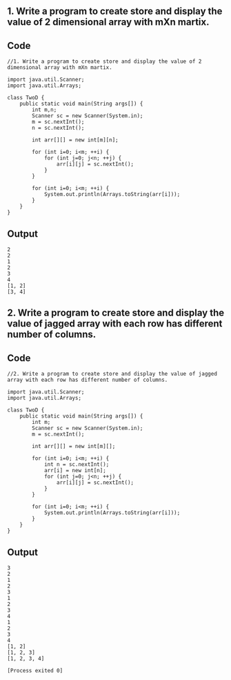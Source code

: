 ## 1. Write a program to create store and display the value of 2 dimensional array with mXn martix.

## Code

```
//1. Write a program to create store and display the value of 2 dimensional array with mXn martix.

import java.util.Scanner;
import java.util.Arrays;

class TwoD {
    public static void main(String args[]) {
        int m,n;
        Scanner sc = new Scanner(System.in);
        m = sc.nextInt();
        n = sc.nextInt();

        int arr[][] = new int[m][n];

        for (int i=0; i<m; ++i) {
            for (int j=0; j<n; ++j) {
                arr[i][j] = sc.nextInt();
            }
        }

        for (int i=0; i<m; ++i) {
            System.out.println(Arrays.toString(arr[i]));
        }
    }
}
```

## Output

```
2
2
1
2
3
4
[1, 2]
[3, 4]
```


## 2. Write a program to create store and display the value of jagged array with each row has different number of columns.

## Code

```
//2. Write a program to create store and display the value of jagged array with each row has different number of columns.

import java.util.Scanner;
import java.util.Arrays;

class TwoD {
    public static void main(String args[]) {
        int m;
        Scanner sc = new Scanner(System.in);
        m = sc.nextInt();

        int arr[][] = new int[m][];

        for (int i=0; i<m; ++i) {
            int n = sc.nextInt();
            arr[i] = new int[n];
            for (int j=0; j<n; ++j) {
                arr[i][j] = sc.nextInt();
            }
        }

        for (int i=0; i<m; ++i) {
            System.out.println(Arrays.toString(arr[i]));
        }
    }
}
```

## Output

```
3
2
1
2
3
1
2
3
4
1
2
3
4
[1, 2]
[1, 2, 3]
[1, 2, 3, 4]

[Process exited 0]
```
